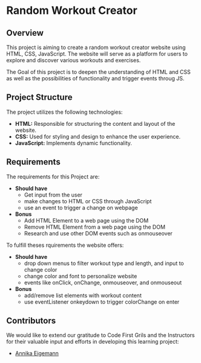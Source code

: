 # Random Workout Creator

## Overview

This project is aiming to create a random workout creator website using HTML, CSS, JavaScript. The website will serve as a platform for users to explore and discover various workouts and exercises.

The Goal of this project is to deepen the understanding of HTML and CSS as well as the possibilities of functionality and trigger events throug JS.

## Project Structure

The project utilizes the following technologies:

- **HTML:** Responsible for structuring the content and layout of the website.
- **CSS:** Used for styling and design to enhance the user experience.
- **JavaScript:** Implements dynamic functionality.

## Requirements

The requirements for this Project are:
- **Should have**
    - Get input from the user
    - make changes to HTML or CSS through JavaScript
    - use an event to trigger a change on webpage
- **Bonus**
    - Add HTML Element to a web page using the DOM
    - Remove HTML Element from a web page using the DOM
    - Research and use other DOM events such as onmouseover

To fulfill theses rquirements the website offers: 
- **Should have**
    - drop down menus to filter workout type and length, and input to change color
    - change color and font to personalize website
    - events like onClick, onChange, onmouseover, and onmouseout
- **Bonus**
    - add/remove list elements with workout content
    - use eventListener onkeydown to trigger colorChange on enter

## Contributors

We would like to extend our gratitude to Code First Grils and the Instructors for their valuable input and efforts in developing this learning project:

- [Annika Eigemann](https://github.com/aeigemann)